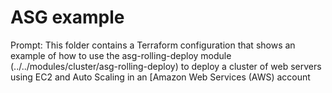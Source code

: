 # ASG example

Prompt: This folder contains a Terraform configuration that shows an example of how to use the asg-rolling-deploy module (../../modules/cluster/asg-rolling-deploy) to deploy a cluster of web servers using EC2 and Auto Scaling in an [Amazon Web Services (AWS) account

